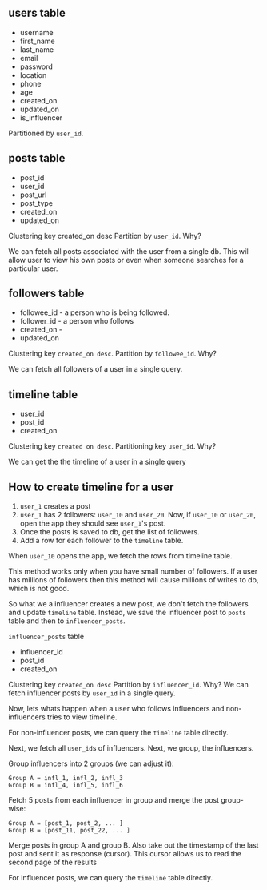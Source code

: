 ## users table

* username
* first_name
* last_name
* email
* password
* location
* phone
* age
* created_on
* updated_on
* is_influencer

Partitioned by `user_id`.

## posts table

* post_id
* user_id
* post_url
* post_type
* created_on
* updated_on

Clustering key created_on desc
Partition by `user_id`. Why?

We can fetch all posts associated with the user from a single db. This will allow user to view his own posts or even when someone searches for a particular user.

## followers table

* followee_id - a person who is being followed.
* follower_id - a person who follows
* created_on - 
* updated_on

Clustering key `created_on desc`.
Partition by `followee_id`. Why?

We can fetch all followers of a user in a single query.


## timeline table

* user_id
* post_id
* created_on

Clustering key `created on desc`.
Partitioning key `user_id`. Why?

We can get the the timeline of a user in a single query

## How to create timeline for a user

1. `user_1` creates a post
1. `user_1` has 2 followers: `user_10` and `user_20`. Now, if `user_10` or `user_20`, open the app they should see `user_1`'s post.
1. Once the posts is saved to db, get the list of followers.
1. Add a row for each follower to the `timeline` table.

When `user_10` opens the app, we fetch the rows from timeline table.

This method works only when you have small number of followers. If a user has millions of followers then this method will cause millions of writes to db, which is not good.

So what we a influencer creates a new post, we don't fetch the followers and update `timeline` table. Instead, we save the influencer post to `posts` table and then to `influencer_posts`.

`influencer_posts` table

* influencer_id
* post_id
* created_on

Clustering key `created_on desc`
Partition by `influencer_id`. Why?  We can fetch influencer posts by `user_id` in a single query.

Now, lets whats happen when a user who follows influencers and non-influencers  tries to view timeline.

For non-influencer posts, we can query the `timeline` table directly.

Next, we fetch all `user_id`s of influencers. Next, we group, the influencers.

Group influencers into 2 groups (we can adjust it):

```text
Group A = infl_1, infl_2, infl_3
Group B = infl_4, infl_5, infl_6
```

Fetch 5 posts from each influencer in group and merge the post group-wise:

```text
Group A = [post_1, post_2, ... ]
Group B = [post_11, post_22, ... ]
```

Merge posts in group A and group B. Also take out the timestamp of the last post and sent it as response (cursor). This cursor allows us to read the second page of the results

For influencer posts, we can query the `timeline` table directly.
